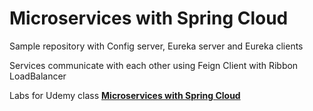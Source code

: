 # Microservices with Spring Cloud

Sample repository with Config server, Eureka server and Eureka clients

Services communicate with each other using Feign Client with Ribbon LoadBalancer

Labs for Udemy class [ <b>Microservices with Spring Cloud</b> ]( https://www.udemy.com/microservices-with-spring-cloud/ )
